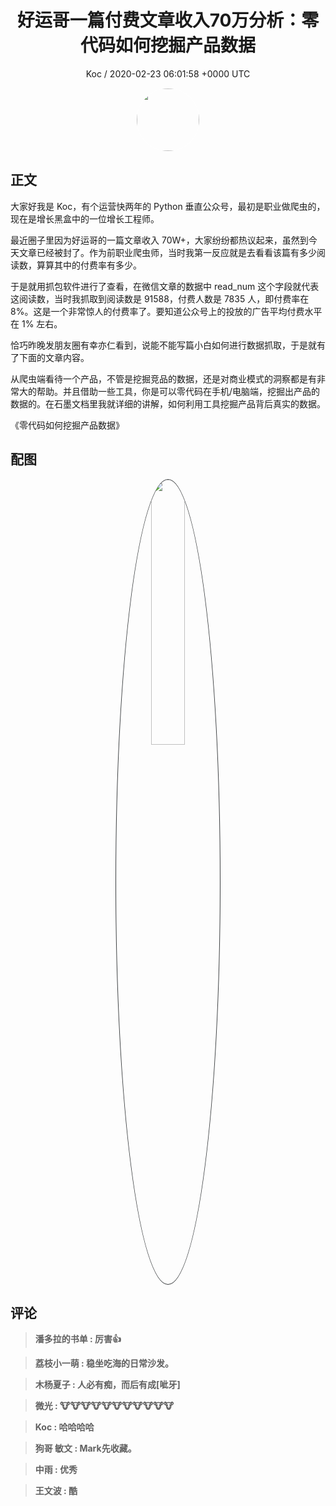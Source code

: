 <h1 align="center">好运哥一篇付费文章收入70万分析：零代码如何挖掘产品数据</h1>
<p align="center">
    <a>Koc / 2020-02-23 06:01:58 &#43;0000 UTC</a>
</p>

<div align="center">
    <img src="https://images.zsxq.com/Ft3TLkT8k8KQQojst4dkw3n0ARg7?e=1590940799&amp;token=kIxbL07-8jAj8w1n4s9zv64FuZZNEATmlU_Vm6zD:moKOlXVOIG8WMt_awoGSVOXDSTw=" width="100" height="100" style="border:1px solid;border-radius:50%; color:#ffffff"/>
</div>

## 正文

<div>
大家好我是 Koc，有个运营快两年的 Python 垂直公众号，最初是职业做爬虫的，现在是增长黑盒中的一位增长工程师。

最近圈子里因为好运哥的一篇文章收入 70W&#43;，大家纷纷都热议起来，虽然到今天文章已经被封了。作为前职业爬虫师，当时我第一反应就是去看看该篇有多少阅读数，算算其中的付费率有多少。

于是就用抓包软件进行了查看，在微信文章的数据中 read_num 这个字段就代表这阅读数，当时我抓取到阅读数是 91588，付费人数是 7835 人，即付费率在 8%。这是一个非常惊人的付费率了。要知道公众号上的投放的广告平均付费水平在 1% 左右。

恰巧昨晚发朋友圈有幸亦仁看到，说能不能写篇小白如何进行数据抓取，于是就有了下面的文章内容。

从爬虫端看待一个产品，不管是挖掘竞品的数据，还是对商业模式的洞察都是有非常大的帮助。并且借助一些工具，你是可以零代码在手机/电脑端，挖掘出产品的数据的。在石墨文档里我就详细的讲解，如何利用工具挖掘产品背后真实的数据。


《零代码如何挖掘产品数据》
</div>

## 配图
<div class="image" align="center">

<img src="https://images.zsxq.com/FtiosAOMGqTh_H62tG27fsK0t3e_?imageMogr2/auto-orient/thumbnail/800x/format/jpg/blur/1x0/quality/75&amp;e=1590940799&amp;token=kIxbL07-8jAj8w1n4s9zv64FuZZNEATmlU_Vm6zD:Ydp0PLNMR_LQ92LPJhuZMmnG9Ik=" width="33%" height="33%" style="border:1px solid;border-radius:50%; color:#3c3f41"/>

</div>

## 评论

<div align="left">
<div>

<blockquote >
<span> <strong>潘多拉的书单 : 厉害👍 </strong></span>
</blockquote>

<blockquote >
<span> <strong>荔枝小一萌 : 稳坐吃海的日常沙发。 </strong></span>
</blockquote>

<blockquote >
<span> <strong>木杨夏子 : 人必有痴，而后有成[呲牙] </strong></span>
</blockquote>

<blockquote >
<span> <strong>微光 : 🐮🐮🐮🐮🐮🐮🐮🐮🐮🐮🐮 </strong></span>
</blockquote>

<blockquote >
<span> <strong>Koc : 哈哈哈哈 </strong></span>
</blockquote>

<blockquote >
<span> <strong>狗哥 敏文 : Mark先收藏。 </strong></span>
</blockquote>

<blockquote >
<span> <strong>中雨 : 优秀 </strong></span>
</blockquote>

<blockquote >
<span> <strong>王文波 : 酷 </strong></span>
</blockquote>

</div>
</div>